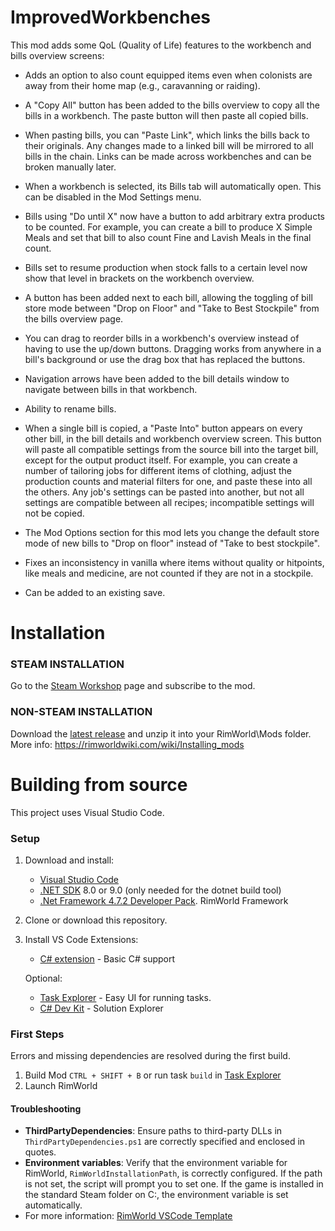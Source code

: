 # ImprovedWorkbenches

This mod adds some QoL (Quality of Life) features to the workbench and bills overview screens:

- Adds an option to also count equipped items even when colonists are away from their home map (e.g., caravanning or raiding).

- A "Copy All" button has been added to the bills overview to copy all the bills in a workbench. The paste button will then paste all copied bills.

- When pasting bills, you can "Paste Link", which links the bills back to their originals. Any changes made to a linked bill will be mirrored to all bills in the chain. Links can be made across workbenches and can be broken manually later.

- When a workbench is selected, its Bills tab will automatically open. This can be disabled in the Mod Settings menu.

- Bills using "Do until X" now have a button to add arbitrary extra products to be counted. For example, you can create a bill to produce X Simple Meals and set that bill to also count Fine and Lavish Meals in the final count.

- Bills set to resume production when stock falls to a certain level now show that level in brackets on the workbench overview.

- A button has been added next to each bill, allowing the toggling of bill store mode between "Drop on Floor" and "Take to Best Stockpile" from the bills overview page.

- You can drag to reorder bills in a workbench's overview instead of having to use the up/down buttons. Dragging works from anywhere in a bill's background or use the drag box that has replaced the buttons.

- Navigation arrows have been added to the bill details window to navigate between bills in that workbench.

- Ability to rename bills.

- When a single bill is copied, a "Paste Into" button appears on every other bill, in the bill details and workbench overview screen. This button will paste all compatible settings from the source bill into the target bill, except for the output product itself. For example, you can create a number of tailoring jobs for different items of clothing, adjust the production counts and material filters for one, and paste these into all the others. Any job's settings can be pasted into another, but not all settings are compatible between all recipes; incompatible settings will not be copied.

- The Mod Options section for this mod lets you change the default store mode of new bills to "Drop on floor" instead of "Take to best stockpile".

- Fixes an inconsistency in vanilla where items without quality or hitpoints, like meals and medicine, are not counted if they are not in a stockpile.

- Can be added to an existing save.

# Installation

### STEAM INSTALLATION

Go to the [Steam Workshop](https://steamcommunity.com/sharedfiles/filedetails/?id=935982361&) page and subscribe to the mod.

### NON-STEAM INSTALLATION

Download the [latest release](https://github.com/Falconne/ImprovedWorkbenches/releases) and unzip it into your RimWorld\Mods folder.  
More info: https://rimworldwiki.com/wiki/Installing_mods

# Building from source

This project uses Visual Studio Code.

### Setup

1. Download and install:

   - [Visual Studio Code](https://code.visualstudio.com/)
   - [.NET SDK](https://dotnet.microsoft.com/download/dotnet-core) 8.0 or 9.0 (only needed for the dotnet build tool)
   - [.Net Framework 4.7.2 Developer Pack](https://dotnet.microsoft.com/download/dotnet-framework/net472). RimWorld Framework

2. Clone or download this repository.

3. Install VS Code Extensions:

   - [C# extension](https://marketplace.visualstudio.com/items?itemName=ms-dotnettools.csharp) - Basic C# support

   Optional:
   
   - [Task Explorer](https://marketplace.visualstudio.com/items?itemName=spmeesseman.vscode-taskexplorer) - Easy UI for running tasks.
   - [C# Dev Kit](https://marketplace.visualstudio.com/items?itemName=ms-dotnettools.csdevkit) - Solution Explorer


### First Steps

Errors and missing dependencies are resolved during the first build.

1. Build Mod `CTRL + SHIFT + B` or run task `build` in [Task Explorer](https://marketplace.visualstudio.com/items?itemName=spmeesseman.vscode-taskexplorer)
2. Launch RimWorld

#### Troubleshooting

- **ThirdPartyDependencies**: Ensure paths to third-party DLLs in `ThirdPartyDependencies.ps1` are correctly specified and enclosed in quotes.
- **Environment variables**: Verify that the environment variable for RimWorld, `RimWorldInstallationPath`, is correctly configured. If the path is not set, the script will prompt you to set one. If the game is installed in the standard Steam folder on C:, the environment variable is set automatically.
- For more information: [RimWorld VSCode Template](https://github.com/ArcticOwl-Dev/RimWorld_Mod_Template_VSCode/blob/main/README.md)
